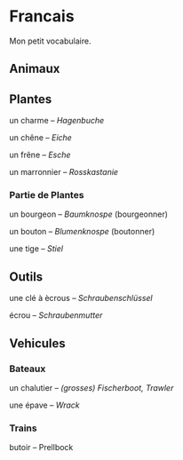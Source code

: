 # Francais

Mon petit vocabulaire.

## Animaux

## Plantes

un charme – *Hagenbuche*

un chêne – *Eiche*

un frêne – *Esche*

un marronnier – *Rosskastanie*

### Partie de Plantes

un bourgeon – *Baumknospe* (bourgeonner)

un bouton – *Blumenknospe* (boutonner)

une tige – *Stiel*

## Outils

une clé à ècrous – *Schraubenschlüssel*

écrou – *Schraubenmutter*

## Vehicules

### Bateaux

un chalutier – *(grosses) Fischerboot, Trawler*

une épave – *Wrack*

### Trains

butoir – Prellbock
